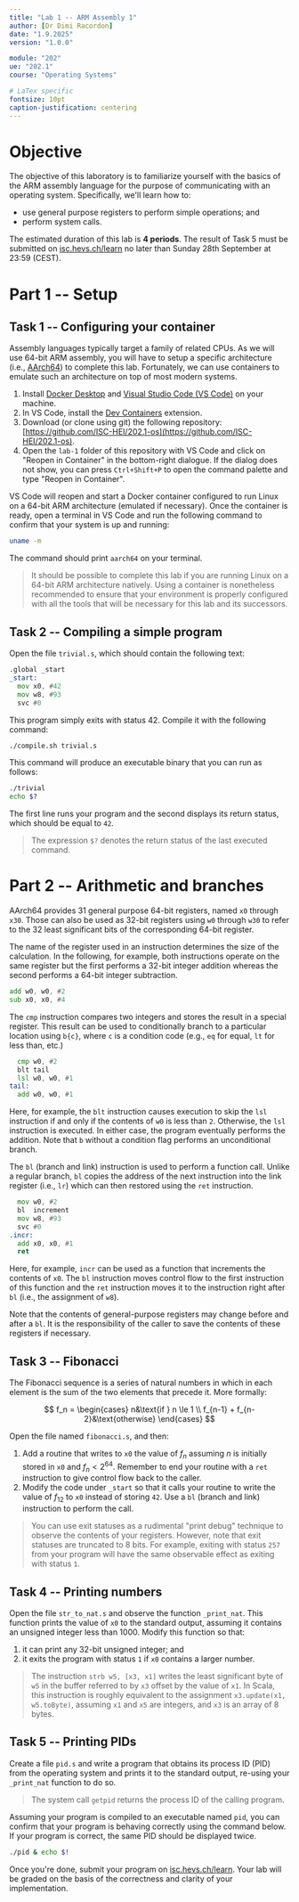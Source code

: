 ```yaml
---
title: "Lab 1 -- ARM Assembly 1"
author: [Dr Dimi Racordon]
date: "1.9.2025"
version: "1.0.0"

module: "202"
ue: "202.1"
course: "Operating Systems"

# LaTex specific
fontsize: 10pt
caption-justification: centering
---
```


<style>
r { color: Red }
y { color: Yellow }
FIXME { color: Yellow }
TODO {color: Blue}
</style>

# Objective

The objective of this laboratory is to familiarize yourself with the basics of the ARM assembly language for the purpose of communicating with an operating system.
Specifically, we'll learn how to:

- use general purpose registers to perform simple operations; and
- perform system calls.

The estimated duration of this lab is **4 periods**.
The result of Task 5 must be submitted on [isc.hevs.ch/learn](https://isc.hevs.ch/learn) no later than Sunday 28th September at 23:59 (CEST).

# Part 1 -- Setup

## Task 1 -- Configuring your container

Assembly languages typically target a family of related CPUs.
As we will use 64-bit ARM assembly, you will have to setup a specific architecture (i.e., [AArch64](https://developer.arm.com/documentation/102374/0102)) to complete this lab.
Fortunately, we can use containers to emulate such an architecture on top of most modern systems.

1. Install [Docker Desktop](https://www.docker.com/) and [Visual Studio Code (VS Code)](https://code.visualstudio.com) on your machine.
2. In VS Code, install the [Dev Containers](https://marketplace.visualstudio.com/items?itemName=ms-vscode-remote.remote-containers) extension.
3. Download (or clone using git) the following repository: [https://github.com/ISC-HEI/202.1-os](https://github.com/ISC-HEI/202.1-os).
4. Open the `lab-1` folder of this repository with VS Code and click on "Reopen in Container" in the bottom-right dialogue. If the dialog does not show, you can press `Ctrl+Shift+P` to open the command palette and type "Reopen in Container".

VS Code will reopen and start a Docker container configured to run Linux on a 64-bit ARM architecture (emulated if necessary).
Once the container is ready, open a terminal in VS Code and run the following command to confirm that your system is up and running:

```bash
uname -m
```

The command should print `aarch64` on your terminal.

> It should be possible to complete this lab if you are running Linux on a 64-bit ARM architecture natively.
> Using a container is nonetheless recommended to ensure that your environment is properly configured with all the tools that will be necessary for this lab and its successors.

## Task 2 -- Compiling a simple program

Open the file `trivial.s`, which should contain the following text:

```asm
.global _start
_start:
  mov x0, #42
  mov w8, #93
  svc #0
```

This program simply exits with status 42.
Compile it with the following command:

```bash
./compile.sh trivial.s
```

This command will produce an executable binary that you can run as follows:

```bash
./trivial
echo $?
```

The first line runs your program and the second displays its return status, which should be equal to `42`.

> The expression `$?` denotes the return status of the last executed command.

# Part 2 -- Arithmetic and branches

AArch64 provides 31 general purpose 64-bit registers, named `x0` through `x30`.
Those can also be used as 32-bit registers using `w0` through `w30` to refer to the 32 least significant bits of the corresponding 64-bit register.

The name of the register used in an instruction determines the size of the calculation.
In the following, for example, both instructions operate on the same register but the first performs a 32-bit integer addition whereas the second performs a 64-bit integer subtraction.

```asm
add w0, w0, #2
sub x0, x0, #4
```

The `cmp` instruction compares two integers and stores the result in a special register.
This result can be used to conditionally branch to a particular location using `b{c}`, where `c` is a condition code (e.g., `eq` for equal, `lt` for less than, etc.)

```asm
  cmp w0, #2
  blt tail
  lsl w0, w0, #1
tail:
  add w0, w0, #1
```

Here, for example, the `blt` instruction causes execution to skip the `lsl` instruction if and only if the contents of `w0` is less than `2`.
Otherwise, the `lsl` instruction is executed.
In either case, the program eventually performs the addition.
Note that `b` without a condition flag performs an unconditional branch.

The `bl` (branch and link) instruction is used to perform a function call.
Unlike a regular branch, `bl` copies the address of the next instruction into the link register (i.e., `lr`) which can then restored using the `ret` instruction.

```asm
  mov w0, #2
  bl  increment
  mov w8, #93
  svc #0
.incr:
  add x0, x0, #1
  ret
```

Here, for example, `incr` can be used as a function that increments the contents of `x0`.
The `bl` instruction moves control flow to the first instruction of this function and the `ret` instruction moves it to the instruction right after `bl` (i.e., the assignment of `w8`).

Note that the contents of general-purpose registers may change before and after a `bl`.
It is the responsibility of the caller to save the contents of these registers if necessary.

## Task 3 -- Fibonacci

The Fibonacci sequence is a series of natural numbers in which in each element is the sum of the two elements that precede it.
More formally:

$$
f_n = \begin{cases}
  n&\text{if } n \le 1 \\
  f_{n-1} + f_{n-2}&\text{otherwise}
\end{cases}
$$

Open the file named `fibonacci.s`, and then:

1. Add a routine that writes to `x0` the value of $f_n$ assuming $n$ is initially stored in `x0` and $f_n < 2^{64}$. Remember to end your routine with a `ret` instruction to give control flow back to the caller.
2. Modify the code under `_start` so that it calls your routine to write the value of $f_{12}$ to `x0` instead of storing `42`. Use a `bl` (branch and link) instruction to perform the call.

> You can use exit statuses as a rudimental "print debug" technique to observe the contents of your registers.
> However, note that exit statuses are truncated to 8 bits.
> For example, exiting with status `257` from your program will have the same observable effect as exiting with status `1`.

## Task 4 -- Printing numbers

Open the file `str_to_nat.s` and observe the function `_print_nat`.
This function prints the value of `x0` to the standard output, assuming it contains an unsigned integer less than $1000$.
Modify this function so that:

1. it can print any 32-bit unsigned integer; and
2. it exits the program with status `1` if `x0` contains a larger number.

> The instruction `strb w5, [x3, x1]` writes the least significant byte of `w5` in the buffer referred to by `x3` offset by the value of `x1`.
> In Scala, this instruction is roughly equivalent to the assignment `x3.update(x1, w5.toByte)`, assuming `x1` and `x5` are integers, and `x3` is an array of 8 bytes.

## Task 5 -- Printing PIDs

Create a file `pid.s` and write a program that obtains its process ID (PID) from the operating system and prints it to the standard output, re-using your `_print_nat` function to do so.

> The system call `getpid` returns the process ID of the calling program.

Assuming your program is compiled to an executable named `pid`, you can confirm that your program is behaving correctly using the command below.
If your program is correct, the same PID should be displayed twice.

```bash
./pid & echo $!
```

Once you're done, submit your program on [isc.hevs.ch/learn](https://isc.hevs.ch/learn).
Your lab will be graded on the basis of the correctness and clarity of your implementation.
